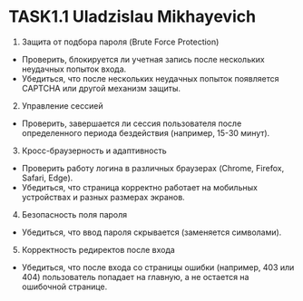 # TASK1.1 Uladzislau Mikhayevich

1. Защита от подбора пароля (Brute Force Protection)
  - Проверить, блокируется ли учетная запись после нескольких неудачных попыток входа.
  - Убедиться, что после нескольких неудачных попыток появляется CAPTCHA или другой механизм защиты.

2. Управление сессией
  - Проверить, завершается ли сессия пользователя после определенного периода бездействия (например, 15-30 минут).

3. Кросс-браузерность и адаптивность
  - Проверить работу логина в различных браузерах (Chrome, Firefox, Safari, Edge).
  - Убедиться, что страница корректно работает на мобильных устройствах и разных размерах экранов.

4. Безопасность поля пароля
  - Убедиться, что ввод пароля скрывается (заменяется символами).

5. Корректность редиректов после входа
  - Убедиться, что после входа со страницы ошибки (например, 403 или 404) пользователь попадает на главную, а не остается на ошибочной странице.